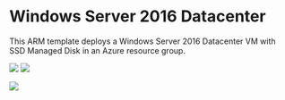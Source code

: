 # Windows Server 2016 Datacenter

This ARM template deploys a Windows Server 2016 Datacenter VM with SSD Managed Disk in an Azure resource group.

[<img src="http://azuredeploy.net/deploybutton.png"/>](https://portal.azure.com/#create/Microsoft.Template/uri/https%3A%2F%2Fraw.githubusercontent.com%2FPolarcusIT%2FAzureTemplates%2Fmaster%2FPaloalto-VM-Series%2FazureDeploy.json)
[<img src="https://camo.githubusercontent.com/536ab4f9bc823c2e0ce72fb610aafda57d8c6c12/687474703a2f2f61726d76697a2e696f2f76697375616c697a65627574746f6e2e706e67" data-canonical-src="http://armviz.io/visualizebutton.png" style="max-width:100%;">](http://armviz.io/#/?load=https%3A%2F%2Fraw.githubusercontent.com%2FPolarcusIT%2FAzureTemplates%2Fmaster%2FPaloalto-VM-Series%2FazureDeploy.json)

[<img src="https://polarcus.com/assets/images/polarcus.png"/>](https://polarcus.com)
